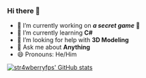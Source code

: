 ### Hi there 👋

<!--
**str4wberryfps/str4wberryfps** is a ✨ _special_ ✨ repository because its `README.md` (this file) appears on your GitHub profile.

Here are some ideas to get you started:

- 🔭 I’m currently working on ...
- 🌱 I’m currently learning ...
- 👯 I’m looking to collaborate on ...
- 🤔 I’m looking for help with ...
- 💬 Ask me about ...
- 📫 How to reach me: ...
- 😄 Pronouns: ...
- ⚡ Fun fact: ...
-->
- 🔭 I’m currently working on ***a secret game*** 🤫
- 🌱 I’m currently learning **C#**
- 🤔 I’m looking for help with **3D Modeling**
- 💬 Ask me about **Anything**
- 😄 Pronouns: He/Him

[![str4wberryfps' GitHub stats](https://github-readme-stats.vercel.app/api?username=str4wberryfps&show_icons=true&theme=gotham )](https://github.com/anuraghazra/github-readme-stats)

